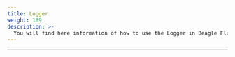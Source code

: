 ```yaml
---
title: Logger
weight: 189
description: >-
  You will find here information of how to use the Logger in Beagle Flutter.
---
```


---

<!-- todo -->
